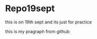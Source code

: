 # Repo19sept
this is on 19th sept and its just for practice
<br>
<p>this is my pragraph from github </p>

